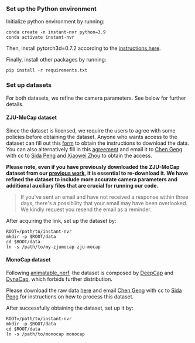 ### Set up the Python environment

Initialize python environment by running:

```shell
conda create -n instant-nvr python=3.9
conda activate instant-nvr
```

Then, install pytorch3d=0.7.2 according to the [instructions here](https://github.com/facebookresearch/pytorch3d/blob/main/INSTALL.md).

Finally, install other packages by running:

```shell
pip install -r requirements.txt
```

### Set up datasets

For both datasets, we refine the camera parameters. See below for further details.

#### ZJU-MoCap dataset

Since the dataset is licensed, we require the users to agree with some policies before obtaining the dataset. Anyone who wants access to the dataset can fill out this [form](https://forms.gle/rBSXkXpuSsHep4R26) to obtain the instructions to download the data. You can also alternatively fill in this [agreement](https://pengsida.net/project_page_assets/files/Refined_ZJU-MoCap_Agreement.pdf) and email it to [Chen Geng](mailto:gengchen@cs.stanford.edu) with cc to [Sida Peng](mailto:pengsida@zju.edu.cn) and [Xiaowei Zhou](mailto:xwzhou@zju.edu.cn) to obtain the access.

**Please note, even if you have previously downloaded the ZJU-MoCap dataset from our [previous work](https://github.com/zju3dv/neuralbody), it is essential to re-download it. We have refined the dataset to include more accurate camera parameters and additional auxiliary files that are crucial for running our code.**

> If you've sent an email and have not received a response within three days, there's a possibility that your email may have been overlooked. We kindly request you resend the email as a reminder.

After acquiring the link, set up the dataset by:

```shell
ROOT=/path/to/instant-nvr
mkdir -p $ROOT/data
cd $ROOT/data
ln -s /path/to/my-zjumocap zju-mocap
```

#### MonoCap dataset

Following [animatable_nerf](https://github.com/zju3dv/animatable_nerf/blob/master/INSTALL.md#monocap-dataset), the dataset is composed by [DeepCap](https://people.mpi-inf.mpg.de/~mhaberma/projects/2020-cvpr-deepcap/) and [DynaCap](https://people.mpi-inf.mpg.de/~mhaberma/projects/2021-ddc/), which forbids further distribution. 

Please download the raw data [here](https://gvv-assets.mpi-inf.mpg.de/) and email [Chen Geng](mailto:gengchen@cs.stanford.edu) with cc to [Sida Peng](mailto:pengsida@zju.edu.cn) for instructions on how to process this dataset.

After successfully obtaining the dataset, set up it by:

```shell
ROOT=/path/to/instant-nvr
mkdir -p $ROOT/data
cd $ROOT/data
ln -s /path/to/monocap monocap
```

